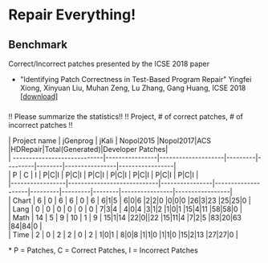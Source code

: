 # Repair Everything!

## Benchmark
Correct/Incorrect patches presented by the ICSE 2018 paper   
* "Identifying Patch Correctness in Test-Based Program Repair" Yingfei Xiong, Xinyuan Liu, Muhan Zeng, Lu Zhang, Gang Huang, ICSE 2018 [[download]](https://ieeexplore.ieee.org/stamp/stamp.jsp?arnumber=8453152)

###
!! Please summarize the statistics!!
!! Project, # of correct patches, # of incorrect patches !!

| Project name    | jGenprog                   | jKali          | Nopol2015          |Nopol2017|ACS      |HDRepair|Total(Generated)|Developer Patches|  
|                 ----------------------------|----------------|--------------------|---------|---------|--------|----------------|-----------------|  
|                  P    |     C     |    I    | P|C|I          | P|C|I	             | P|C|I   | P|C|I   | P|C|I  | P|C|I          | P|C|I           |  
|-----------------|----------------------------|----------------|--------------------|---------|---------|--------|----------------|-----------------|  
| Chart           | 6    |     0     |    6    | 6   |  0  | 6  |  6|1|5             | 6|0|6   |2|2|0    |0|0|0   |26|3|23         |25|25|0          |  
| Lang            | 0    |     0     |    0    | 0   |  0  | 0  | 7|3|4              | 4|0|4   |3|1|2    |1|0|1   |15|4|11         |58|58|0          |  
| Math            | 14   |     5     |    9    | 10  |  1  | 9  | 15|1|14            |22|0||22 |15|11|4  |7|2|5   |83|20|63        |84|84|0          |  
| Time            | 2    |     0     |    2    | 2   |  0  | 2  | 1|0|1              | 8|0|8   |1|1|0    |1|1|0   |15|2|13         |27|27|0          |  

\* P = Patches, C = Correct Patches, I = Incorrect Patches



